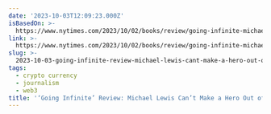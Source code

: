 ```yaml
---
date: '2023-10-03T12:09:23.000Z'
isBasedOn: >-
  https://www.nytimes.com/2023/10/02/books/review/going-infinite-michael-lewis.html
link: >-
  https://www.nytimes.com/2023/10/02/books/review/going-infinite-michael-lewis.html
slug: >-
  2023-10-03-going-infinite-review-michael-lewis-cant-make-a-hero-out-of-sam-bankman
tags:
  - crypto currency
  - journalism
  - web3
title: '‘Going Infinite’ Review: Michael Lewis Can’t Make a Hero Out of Sam-Bankman'
---
```


